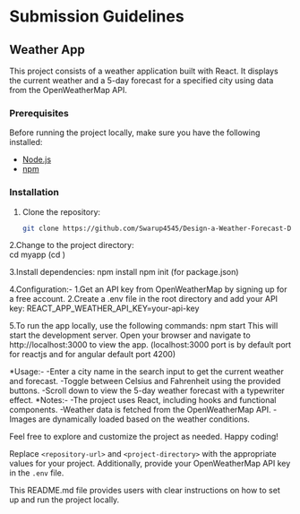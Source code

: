 # Submission Guidelines

## Weather App

This project consists of a weather application built with React. It displays the current weather and a 5-day forecast for a specified city using data from the OpenWeatherMap API.

### Prerequisites

Before running the project locally, make sure you have the following installed:

- [Node.js](https://nodejs.org/)
- [npm](https://www.npmjs.com/)

### Installation

1. Clone the repository:

   ```bash
   git clone https://github.com/Swarup4545/Design-a-Weather-Forecast-Dashboard.git  (<repository-url>)
   
2.Change to the project directory:  
  cd myapp (cd <project-directory>)
  
3.Install dependencies:
  npm install
  npm init (for package.json)
  
4.Configuration:-
                1.Get an API key from OpenWeatherMap by signing up for a free account.
                2.Create a .env file in the root directory and add your API key:
                  REACT_APP_WEATHER_API_KEY=your-api-key
                  
5.To run the app locally, use the following commands:
  npm start
  This will start the development server. Open your browser and navigate to 
  http://localhost:3000 to view the app.  (localhost:3000 port is by default port for reactjs and for angular default port 4200)

*Usage:-
       -Enter a city name in the search input to get the current weather and forecast.
       -Toggle between Celsius and Fahrenheit using the provided buttons.
       -Scroll down to view the 5-day weather forecast with a typewriter effect.
*Notes:-
       -The project uses React, including hooks and functional components.
       -Weather data is fetched from the OpenWeatherMap API.
       -Images are dynamically loaded based on the weather conditions.  
       
Feel free to explore and customize the project as needed. Happy coding!  


Replace `<repository-url>` and `<project-directory>` with the appropriate values for your project. Additionally, provide your OpenWeatherMap API key in the `.env` file.

This README.md file provides users with clear instructions on how to set up and run the project locally.


